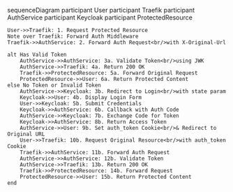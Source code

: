 sequenceDiagram
    participant User
    participant Traefik
    participant AuthService
    participant Keycloak
    participant ProtectedResource

    User->>Traefik: 1. Request Protected Resource
    Note over Traefik: Forward Auth Middleware
    Traefik->>AuthService: 2. Forward Auth Request<br/>with X-Original-Url
    
    alt Has Valid Token
        AuthService->>AuthService: 3a. Validate Token<br/>using JWK
        AuthService->>Traefik: 4a. Return 200 OK
        Traefik->>ProtectedResource: 5a. Forward Original Request
        ProtectedResource->>User: 6a. Return Protected Content
    else No Token or Invalid Token
        AuthService->>Keycloak: 3b. Redirect to Login<br/>with state param
        Keycloak->>User: 4b. Display Login Form
        User->>Keycloak: 5b. Submit Credentials
        Keycloak->>AuthService: 6b. Callback with Auth Code
        AuthService->>Keycloak: 7b. Exchange Code for Token
        Keycloak->>AuthService: 8b. Return Access Token
        AuthService->>User: 9b. Set auth_token Cookie<br/>& Redirect to Original URL
        User->>Traefik: 10b. Request Original Resource<br/>with auth_token Cookie
        Traefik->>AuthService: 11b. Forward Auth Request
        AuthService->>AuthService: 12b. Validate Token
        AuthService->>Traefik: 13b. Return 200 OK
        Traefik->>ProtectedResource: 14b. Forward Request
        ProtectedResource->>User: 15b. Return Protected Content
    end
